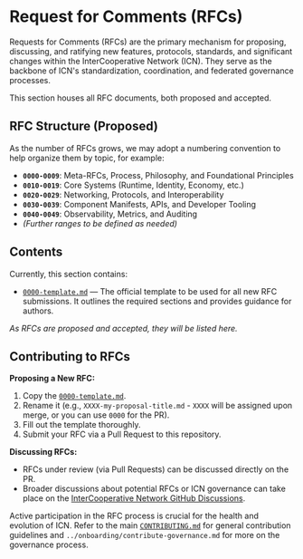 # Request for Comments (RFCs)

Requests for Comments (RFCs) are the primary mechanism for proposing, discussing, and ratifying new features, protocols, standards, and significant changes within the InterCooperative Network (ICN). They serve as the backbone of ICN's standardization, coordination, and federated governance processes.

This section houses all RFC documents, both proposed and accepted.

## RFC Structure (Proposed)

As the number of RFCs grows, we may adopt a numbering convention to help organize them by topic, for example:

*   **`0000-0009`**: Meta-RFCs, Process, Philosophy, and Foundational Principles
*   **`0010-0019`**: Core Systems (Runtime, Identity, Economy, etc.)
*   **`0020-0029`**: Networking, Protocols, and Interoperability
*   **`0030-0039`**: Component Manifests, APIs, and Developer Tooling
*   **`0040-0049`**: Observability, Metrics, and Auditing
*   *(Further ranges to be defined as needed)*

## Contents

Currently, this section contains:

- [`0000-template.md`](./0000-template.md) — The official template to be used for all new RFC submissions. It outlines the required sections and provides guidance for authors.

*As RFCs are proposed and accepted, they will be listed here.* 

## Contributing to RFCs

**Proposing a New RFC:**

1.  Copy the [`0000-template.md`](./0000-template.md).
2.  Rename it (e.g., `XXXX-my-proposal-title.md` - `XXXX` will be assigned upon merge, or you can use `0000` for the PR).
3.  Fill out the template thoroughly.
4.  Submit your RFC via a Pull Request to this repository.

**Discussing RFCs:**

*   RFCs under review (via Pull Requests) can be discussed directly on the PR.
*   Broader discussions about potential RFCs or ICN governance can take place on the [InterCooperative Network GitHub Discussions](https://github.com/orgs/InterCooperative-Network/discussions).

Active participation in the RFC process is crucial for the health and evolution of ICN. Refer to the main [`CONTRIBUTING.md`](../CONTRIBUTING.md) for general contribution guidelines and `../onboarding/contribute-governance.md` for more on the governance process. 